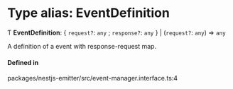 # Type alias: EventDefinition

Ƭ **EventDefinition**: { `request?`: `any` ; `response?`: `any`  } \| (`request?`: `any`) => `any`

A definition of a event with response-request map.

#### Defined in

packages/nestjs-emitter/src/event-manager.interface.ts:4
